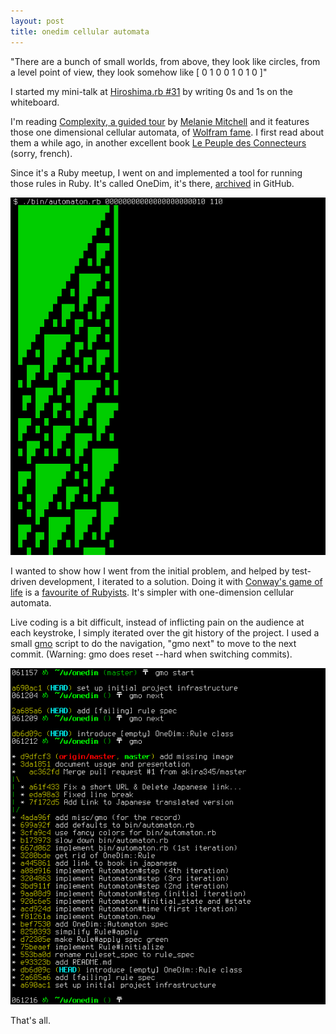```yaml
---
layout: post
title: onedim cellular automata
---
```


"There are a bunch of small worlds, from above, they look like circles, from a level point of view, they look somehow like [ 0 1 0 0 1 0 1 0 ]"

I started my mini-talk at [Hiroshima.rb #31](http://hiroshimarb.github.io/blog/2013/04/06/hiroshimarb-31/) by writing 0s and 1s on the whiteboard.

I'm reading [Complexity, a guided tour](http://www.amazon.com/Complexity-Guided-Tour-Melanie-Mitchell/dp/0199798109) by [Melanie Mitchell](http://web.cecs.pdx.edu/~mm/) and it features those one dimensional cellular automata, of [Wolfram fame](http://mathworld.wolfram.com/Rule110.html). I first read about them a while ago, in another excellent book [Le Peuple des Connecteurs](http://www.amazon.fr/Le-peuple-connecteurs-n%C3%A9tudient-travaillent/dp/2849410381) (sorry, french).

Since it's a Ruby meetup, I went on and implemented a tool for running those rules in Ruby. It's called OneDim, it's there, [archived](https://github.com/jmettraux/onedim) in GitHub.

<img src="images/2013-04-06-output.png" />

I wanted to show how I went from the initial problem, and helped by test-driven development, I iterated to a solution. Doing it with [Conway's game of life](http://en.wikipedia.org/wiki/Conway's_Game_of_Life) is a [favourite of Rubyists](http://www.rubyinside.com/screencast-coding-conways-game-of-life-in-ruby-the-tdd-way-with-rspec-5564.html). It's simpler with one-dimension cellular automata.

Live coding is a bit difficult, instead of inflicting pain on the audience at each keystroke, I simply iterated over the git history of the project. I used a small [gmo](https://github.com/jmettraux/onedim/blob/master/misc/gmo) script to do the navigation, "gmo next" to move to the next commit. (Warning: gmo does reset --hard when switching commits).

<img src="images/2013-04-06-gmo.png" />

That's all.


